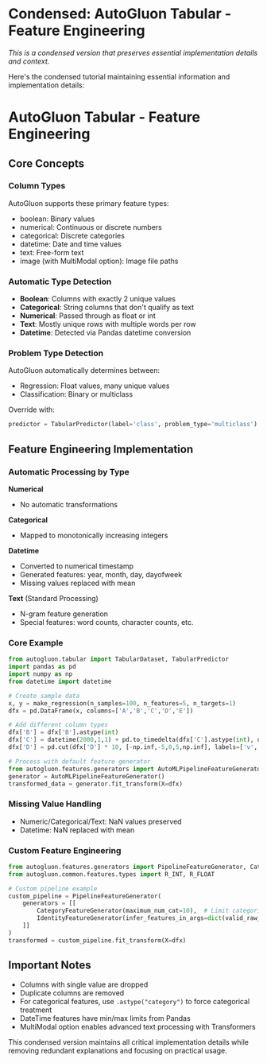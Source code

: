 # Condensed: AutoGluon Tabular - Feature Engineering

*This is a condensed version that preserves essential implementation details and context.*

Here's the condensed tutorial maintaining essential information and implementation details:

# AutoGluon Tabular - Feature Engineering

## Core Concepts

### Column Types
AutoGluon supports these primary feature types:
- boolean: Binary values
- numerical: Continuous or discrete numbers
- categorical: Discrete categories
- datetime: Date and time values
- text: Free-form text
- image (with MultiModal option): Image file paths

### Automatic Type Detection
- **Boolean**: Columns with exactly 2 unique values
- **Categorical**: String columns that don't qualify as text
- **Numerical**: Passed through as float or int
- **Text**: Mostly unique rows with multiple words per row
- **Datetime**: Detected via Pandas datetime conversion

### Problem Type Detection
AutoGluon automatically determines between:
- Regression: Float values, many unique values
- Classification: Binary or multiclass

Override with:
```python
predictor = TabularPredictor(label='class', problem_type='multiclass').fit(train_data)
```

## Feature Engineering Implementation

### Automatic Processing by Type

**Numerical**
- No automatic transformations

**Categorical**
- Mapped to monotonically increasing integers

**Datetime**
- Converted to numerical timestamp
- Generated features: year, month, day, dayofweek
- Missing values replaced with mean

**Text** (Standard Processing)
- N-gram feature generation
- Special features: word counts, character counts, etc.

### Core Example

```python
from autogluon.tabular import TabularDataset, TabularPredictor
import pandas as pd
import numpy as np
from datetime import datetime

# Create sample data
x, y = make_regression(n_samples=100, n_features=5, n_targets=1)
dfx = pd.DataFrame(x, columns=['A','B','C','D','E'])

# Add different column types
dfx['B'] = dfx['B'].astype(int)
dfx['C'] = datetime(2000,1,1) + pd.to_timedelta(dfx['C'].astype(int), unit='D')
dfx['D'] = pd.cut(dfx['D'] * 10, [-np.inf,-5,0,5,np.inf], labels=['v','w','x','y'])

# Process with default feature generator
from autogluon.features.generators import AutoMLPipelineFeatureGenerator
generator = AutoMLPipelineFeatureGenerator()
transformed_data = generator.fit_transform(X=dfx)
```

### Missing Value Handling
- Numeric/Categorical/Text: NaN values preserved
- Datetime: NaN replaced with mean

### Custom Feature Engineering
```python
from autogluon.features.generators import PipelineFeatureGenerator, CategoryFeatureGenerator, IdentityFeatureGenerator
from autogluon.common.features.types import R_INT, R_FLOAT

# Custom pipeline example
custom_pipeline = PipelineFeatureGenerator(
    generators = [[        
        CategoryFeatureGenerator(maximum_num_cat=10),  # Limit categorical values
        IdentityFeatureGenerator(infer_features_in_args=dict(valid_raw_types=[R_INT, R_FLOAT])),
    ]]
)
transformed = custom_pipeline.fit_transform(X=dfx)
```

## Important Notes
- Columns with single value are dropped
- Duplicate columns are removed
- For categorical features, use `.astype("category")` to force categorical treatment
- DateTime features have min/max limits from Pandas
- MultiModal option enables advanced text processing with Transformers

This condensed version maintains all critical implementation details while removing redundant explanations and focusing on practical usage.